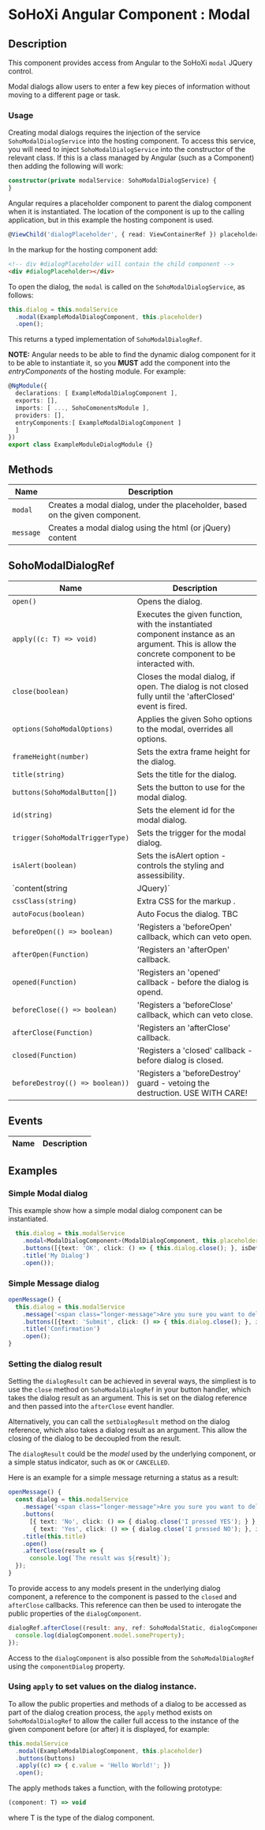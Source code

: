 # SoHoXi Angular Component : Modal

## Description

This component provides access from Angular to the SoHoXi `modal` JQuery control.

Modal dialogs allow users to enter a few key pieces of information without moving to a different page or task. 

### Usage

Creating modal dialogs requires the injection of the service `SohoModalDialogService` into the hosting component. 
To access this service, you will need to inject `SohoModalDialogService` into the constructor of the relevant class. 
If this is a class managed by Angular (such as a Component) then adding the following will work:

```typescript
constructor(private modalService: SohoModalDialogService) {
}
```
   
Angular requires a placeholder component to parent the 
dialog component when it is instantiated.  The location of the component 
is up to the calling application, but in this example the hosting component
is used.

```typescript
@ViewChild('dialogPlaceholder', { read: ViewContainerRef }) placeholder: ViewContainerRef;
```

In the markup for the hosting component add:

```html
<!-- div #dialogPlaceholder will contain the child component -->
<div #dialogPlaceholder></div>
```

To open the dialog, the `modal` is called on the `SohoModalDialogService`, as follows:

```typescript
this.dialog = this.modalService
  .modal(ExampleModalDialogComponent, this.placeholder)
  .open();
```

This returns a typed implementation of `SohoModalDialogRef`.

**NOTE:**  Angular needs to be able to find the dynamic dialog component for it to be able to
instantiate it, so you **MUST** add the component into the *entryComponents* of the hosting 
module. For example:

```typescript
@NgModule({
  declarations: [ ExampleModalDialogComponent ],
  exports: [],
  imports: [ ..., SohoComonentsModule ],
  providers: [],
  entryComponents:[ ExampleModalDialogComponent ]
  ]
})
export class ExampleModuleDialogModule {}
```

## Methods

| Name | Description |
| --- | --- |
| `modal` | Creates a modal dialog, under the placeholder, based on the given component. |
| `message` | Creates a modal dialog using the html (or jQuery) content |

## SohoModalDialogRef

| Name | Description |
| --- | --- |
| `open()` | Opens the dialog. |
| `apply((c: T) => void)` | Executes the given function, with the instantiated component instance as an argument.  This is allow the concrete component to be interacted with. |
| `close(boolean)` | Closes the modal dialog, if open.  The dialog is not closed fully until the 'afterClosed' event is fired. |
| `options(SohoModalOptions)` | Applies the given Soho options to the modal, overrides all options. |
| `frameHeight(number)` | Sets the extra frame height for the dialog. |
| `title(string)` | Sets the title for the dialog. |
| `buttons(SohoModalButton[])` | Sets the button to use for the modal dialog. |
| `id(string)` | Sets the element id for the modal dialog. | 
| `trigger(SohoModalTriggerType)` | Sets the trigger for the modal dialog. |
| `isAlert(boolean)` | Sets the isAlert option - controls the styling and assessibility. |
| `content(string | JQuery)` | Defines the content of the dialog, if not using an Angular component. |
| `cssClass(string)` | Extra CSS for the markup . |
| `autoFocus(boolean)` | Auto Focus the dialog. TBC |
| `beforeOpen(() => boolean)` | 'Registers a 'beforeOpen' callback, which can veto open. |
| `afterOpen(Function)` | 'Registers an 'afterOpen' callback. |
| `opened(Function)` | 'Registers an 'opened' callback - before the dialog is opend. |
| `beforeClose(() => boolean)` | 'Registers a 'beforeClose' callback, which can veto close. |
| `afterClose(Function)` | 'Registers an 'afterClose' callback. |
| `closed(Function)` | 'Registers a 'closed' callback - before dialog is closed. |
| `beforeDestroy(() => boolean))` | 'Registers a 'beforeDestroy' guard - vetoing the destruction. USE WITH CARE! |

## Events

| Name | Description |
| --- | --- |

## Examples

### Simple Modal dialog

This example show how a simple modal dialog component can be instantiated.

```typescript
  this.dialog = this.modalService
    .modal<ModalDialogComponent>(ModalDialogComponent, this.placeholder)
    .buttons([{text: 'OK', click: () => { this.dialog.close(); }, isDefault: true}])
    .title('My Dialog')
    .open());
```

### Simple Message dialog

```typescript
openMessage() {
  this.dialog = this.modalService
    .message('<span class="longer-message">Are you sure you want to delete this page?</span>')
    .buttons([{text: 'Submit', click: () => { this.dialog.close(); }, isDefault: true}])
    .title('Confirmation')
    .open();
}
```

### Setting the dialog result

Setting the `dialogResult` can be achieved in several ways, the simpliest is to 
use the `close` method on `SohoModalDialogRef` in your button handler, which takes the 
dialog result as an argument.  This is set on the dialog reference and then passed into
the `afterClose` event handler.

Alternatively, you can call the `setDialogResult` method on the dialog reference, which
also takes a dialog result as an argument.  This allow the closing of the dialog to be
decoupled from the result.

The `dialogResult` could be the _model_ used by the underlying component, or a simple status 
indicator, such as `OK` or `CANCELLED`.  

Here is an example for a simple message returning a status as a result: 

```typescript
openMessage() {
  const dialog = this.modalService
    .message('<span class="longer-message">Are you sure you want to delete this page?</span>')
    .buttons(
      [{ text: 'No', click: () => { dialog.close('I pressed YES'); } },
       { text: 'Yes', click: () => { dialog.close('I pressed NO'); }, isDefault: true }])
    .title(this.title)
    .open()
    .afterClose(result => {
      console.log(`The result was ${result}`);
  });
}
```

To provide access to any models present in the underlying dialog component, a reference to the component is passed to the `closed` and `afterClose` callbacks.  This reference can then be used to interogate the public properties of the `dialogComponent`.  

```typescript
dialogRef.afterClose((result: any, ref: SohoModalStatic, dialogComponent: ExampleModalDialogComponent) => {
  console.log(dialogComponent.model.someProperty);
});
```

Access to the `dialogComponent` is also possible from the `SohoModalDialogRef` using the `componentDialog` property.  

### Using `apply` to set values on the dialog instance.

To allow the public properties and methods of a dialog to be accessed as
part of the dialog creation process, the `apply` method exists on `SohoModalDialogRef`
to allow the caller full access to the instance of the given component before 
(or after) it is displayed, for example:

```typescript
this.modalService
  .modal(ExampleModalDialogComponent, this.placeholder)
  .buttons(buttons)
  .apply((c) => { c.value = 'Hello World!'; })
  .open();
  ```

The apply methods takes a function, with the following prototype:

```typescript
(component: T) => void
```

where T is the type of the dialog component.







